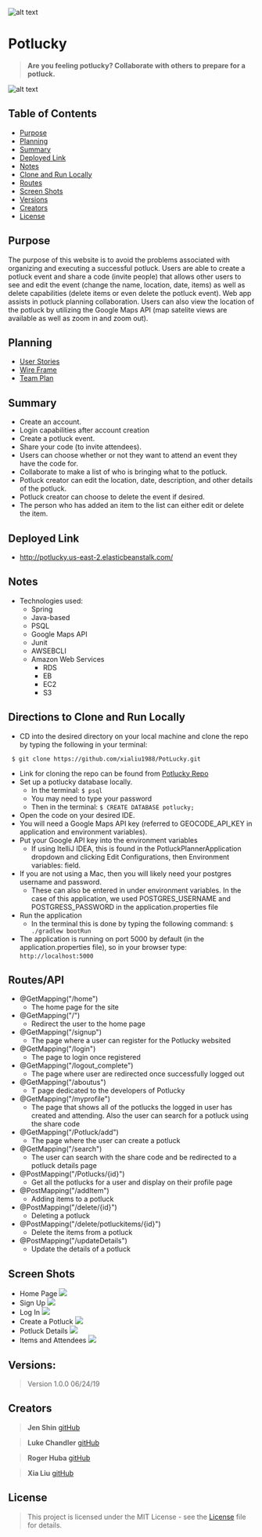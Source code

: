 ![alt text](https://github.com/clothing-color-coordinator/API/blob/master/assets/colorBar1.PNG "Colors")

# Potlucky
> **Are you feeling potlucky? Collaborate with others to prepare for a potluck.**

![alt text](https://github.com/clothing-color-coordinator/API/blob/master/assets/colorBar2.PNG "Colors")

## Table of Contents
* [Purpose](#purpose)
* [Planning](#planning)
* [Summary](#summary)
* [Deployed Link](#deployed-link)
* [Notes](#notes)
* [Clone and Run Locally](#directions-to-clone-and-run-locally)
* [Routes](#routes)
* [Screen Shots](#screen-shots)
* [Versions](#versions)
* [Creators](#creators)
* [License](#license)


## Purpose 
The purpose of this website is to avoid the problems associated with organizing and executing a successful
 potluck. Users are able to create a potluck event and share a code (invite people) that allows other users 
 to see and edit the event (change the name, location, date, items) as well as delete capabilities (delete items
 or even delete the potluck event). Web app assists in potluck planning collaboration. Users can also view the 
 location of the potluck by utilizing the Google Maps API (map satelite views are available as well as zoom in and 
 zoom out).  

## Planning
+ [User Stories](./src/main/resources/Planning/UserStories.md)
+ [Wire Frame](./src/main/resources/Planning/WireFrame.md)
+ [Team Plan](./src/main/resources/Planning/TeamPlan.md)

## Summary
+ Create an account.
+ Login capabilities after account creation
+ Create a potluck event.
+ Share your code (to invite attendees).
+ Users can choose whether or not they want to attend an event they have the code for.
+ Collaborate to make a list of who is bringing what to the potluck.
+ Potluck creator can edit the location, date, description, and other details of the potluck.
+ Potluck creator can choose to delete the event if desired.
+ The person who has added an item to the list can either edit or delete the item.
 
## Deployed Link
+ http://potlucky.us-east-2.elasticbeanstalk.com/

## Notes
+ Technologies used:
    + Spring
    + Java-based 
    + PSQL
    + Google Maps API 
    + Junit
    + AWSEBCLI
    + Amazon Web Services
        - RDS
        - EB
        - EC2
        - S3

## Directions to Clone and Run Locally
+ CD into the desired directory on your local machine and clone the repo by typing the following in your terminal:
```
 $ git clone https://github.com/xialiu1988/PotLucky.git
```

+ Link for cloning the repo can be found from [Potlucky Repo](https://github.com/xialiu1988/PotLucky)
+ Set up a potlucky database locally.
    + In the terminal: ``$ psql``
    + You may need to type your password
    + Then in the terminal: ``$ CREATE DATABASE potlucky;``
+ Open the code on your desired IDE.
+ You will need a Google Maps API key (referred to GEOCODE_API_KEY in application and environment variables).
+ Put your Google API key into the environment variables
    + If using ItelliJ IDEA, this is found in the PotluckPlannerApplication dropdown and clicking Edit Configurations, then 
Environment variables: field.
+ If you are not using a Mac, then you will likely need your postgres username and password. 
    + These can also be entered in under environment variables. In the case of this application, 
    we used POSTGRES_USERNAME and POSTGRESS_PASSWORD in the application.properties file
+ Run the application 
    + In the terminal this is done by typing the following command:
    ``
    $ ./gradlew bootRun
    ``
+ The application is running on port 5000 by default (in the application.properties file), so 
in your browser type:
`` http://localhost:5000 ``

## Routes/API
+ @GetMapping("/home")
    + The home page for the site
+ @GetMapping("/")
    + Redirect the user to the home page
+ @GetMapping("/signup")
    + The page where a user can register for the Potlucky websited
+ @GetMapping("/login")
    + The page to login once registered
+ @GetMapping("/logout_complete")
    + The page where user are redirected once successfully logged out
+ @GetMapping("/aboutus")
    + T page dedicated to the developers of Potlucky
+ @GetMapping("/myprofile")
    + The page that shows all of the potlucks the logged in user has created and attending. Also the user can search for a potluck using the share code
+ @GetMapping("/Potluck/add")
    + The page where the user can create a potluck
+ @GetMapping("/search")
    + The user can search with the share code and be redirected to a potluck details page
+ @PostMapping("/Potlucks/{id}")
    + Get all the potlucks for a user and display on their profile page
+ @PostMapping("/addItem")
    + Adding items to a potluck
+ @PostMapping("/delete/{id}")
    + Deleting a potluck
+ @PostMapping("/delete/potluckitems/{id}")
    + Delete the items from a potluck
+ @PostMapping("/updateDetails")
    + Update the details of a potluck
    

## Screen Shots 
+ Home Page
![](./src/main/resources/static/Home.png)
+ Sign Up
![](./src/main/resources/static/SignUp.png)
+ Log In
![](./src/main/resources/static/LogIn.png)
+ Create a Potluck
![](./src/main/resources/static/CreateaPotluck.png)
+ Potluck Details
![](./src/main/resources/static/PotluckDetails.png)
+ Items and Attendees
![](./src/main/resources/static/ItemsandAttendees.png)


## Versions:
> Version 1.0.0  06/24/19

## Creators
> **Jen Shin**  [gitHub](https://github.com/jshin83)

> **Luke Chandler**  [gitHub](https://github.com/lhchandler4)

> **Roger Huba**  [gitHub](https://github.com/rogerhuba)

> **Xia Liu**  [gitHub](https://github.com/xialui1988)


## License
> This project is licensed under the MIT License - see the [License](https://choosealicense.com/licenses/mit/) file for details.
